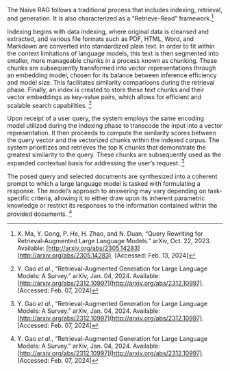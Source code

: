 The Naive RAG follows a traditional process that includes indexing, retrieval, and generation. It is also characterized as a “Retrieve-Read” framework.[^1]

Indexing begins with data indexing, where original data is cleansed and extracted, and various file formats such as PDF, HTML, Word, and Markdown are converted into standardized plain text. In order to fit within the context limitations of language models, this text is then segmented into smaller, more manageable chunks in a process known as chunking. These chunks are subsequently transformed into vector representations through an embedding model, chosen for its balance between inference efficiency and model size. This facilitates similarity comparisons during the retrieval phase. Finally, an index is created to store these text chunks and their vector embeddings as key-value pairs, which allows for efficient and scalable search capabilities. [^2]

Upon receipt of a user query, the system employs the same encoding model utilized during the indexing phase to transcode the input into a vector representation. It then proceeds to compute the similarity scores between the query vector and the vectorized chunks within the indexed corpus. The system prioritizes and retrieves the top K chunks that demonstrate the greatest similarity to the query. These chunks are subsequently used as the expanded contextual basis for addressing the user’s request. [^2]

The posed query and selected documents are synthesized into a coherent prompt to which a large language model is tasked with formulating a response. The model’s approach to answering may vary depending on task-specific criteria, allowing it to either draw upon its inherent parametric knowledge or restrict its responses to the information contained within the provided documents. [^2]



[^1]: X. Ma, Y. Gong, P. He, H. Zhao, and N. Duan, “Query Rewriting for Retrieval-Augmented Large Language Models.” arXiv, Oct. 22, 2023. Available: [http://arxiv.org/abs/2305.14283](http://arxiv.org/abs/2305.14283). [Accessed: Feb. 13, 2024]


[^2]: Y. Gao _et al._, “Retrieval-Augmented Generation for Large Language Models: A Survey.” arXiv, Jan. 04, 2024. Available: [http://arxiv.org/abs/2312.10997](http://arxiv.org/abs/2312.10997). [Accessed: Feb. 07, 2024]
